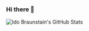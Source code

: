 ### Hi there 👋

![Ido Braunstain's GitHub Stats](https://github-readme-stats.vercel.app/api?username=idobry&hide=["stars"]&show_icons=true) 
